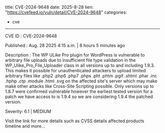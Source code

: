  
title: CVE-2024-9648
date: 2025-8-28
lien: "https://cvefeed.io/vuln/detail/CVE-2024-9648"
categories:
  - cve
---

CVE ID : CVE-2024-9648

Published :  Aug. 28
2025
4:15 a.m. | 8 hours
5 minutes ago

Description : The WP ULike Pro plugin for WordPress is vulnerable to arbitrary file uploads due to insufficient file type validation in the WP_Ulike_Pro_File_Uploader class in all versions up to
and including
1.9.3. This makes it possible for unauthenticated attackers to upload limited arbitrary files like .php2
.php6
.php7
.phps
.pht
.phtm
.pgif
.shtml
.phar
.inc
.hphp
.ctp
.module
.html
.svg on the affected site's server which may make make other attacks like Cross-Site Scripting possible. Only versions up to 1.8.7 were confirmed vulnerable
however
the earliest tested version for a patch we have access to is 1.9.4
so we are considering 1.9.4 the patched version.

Severity: 6.1 | MEDIUM

Visit the link for more details
such as CVSS details
affected products
timeline
and more...
